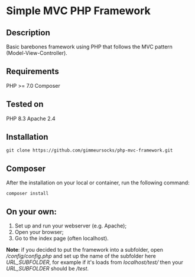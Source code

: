 ﻿# Simple MVC PHP Framework

## Description
Basic barebones framework using PHP that follows the MVC pattern (Model-View-Controller).

## Requirements
PHP >= 7.0
Composer

## Tested on 
PHP 8.3 
Apache 2.4

## Installation
```
git clone https://github.com/gimmeursocks/php-mvc-framework.git
```

## Composer
After the installation on your local or container, run the following command:
```
composer install
```

## On your own:
1. Set up and run your webserver (e.g. Apache);
2. Open your browser;
3. Go to the index page (often localhost).

**Note**: if you decided to put the framework into a subfolder, open */config/config.php* and set up the name of the subfolder here *URL_SUBFOLDER*, for example if it's loads from *localhost/test/* then your *URL_SUBFOLDER* should be */test*.

